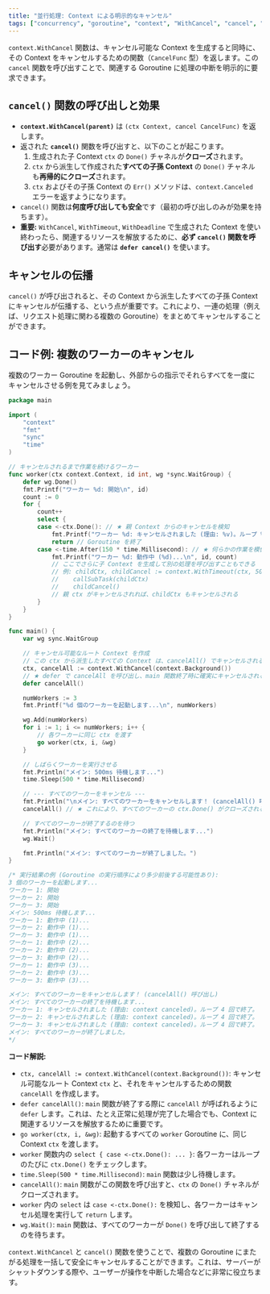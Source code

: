 ```yaml
---
title: "並行処理: Context による明示的なキャンセル"
tags: ["concurrency", "goroutine", "context", "WithCancel", "cancel", "キャンセル", "伝播"]
---
```


`context.WithCancel` 関数は、キャンセル可能な Context を生成すると同時に、その Context をキャンセルするための関数（`CancelFunc` 型）を返します。この `cancel` 関数を呼び出すことで、関連する Goroutine に処理の中断を明示的に要求できます。

## `cancel()` 関数の呼び出しと効果

*   **`context.WithCancel(parent)`** は `(ctx Context, cancel CancelFunc)` を返します。
*   返された **`cancel()`** 関数を呼び出すと、以下のことが起こります。
    1.  生成された子 Context `ctx` の `Done()` チャネルが**クローズ**されます。
    2.  `ctx` から派生して作成された**すべての子孫 Context** の `Done()` チャネルも**再帰的にクローズ**されます。
    3.  `ctx` およびその子孫 Context の `Err()` メソッドは、`context.Canceled` エラーを返すようになります。
*   `cancel()` 関数は**何度呼び出しても安全**です（最初の呼び出しのみが効果を持ちます）。
*   **重要:** `WithCancel`, `WithTimeout`, `WithDeadline` で生成された Context を使い終わったら、関連するリソースを解放するために、**必ず `cancel()` 関数を呼び出す**必要があります。通常は **`defer cancel()`** を使います。

## キャンセルの伝播

`cancel()` が呼び出されると、その Context から派生したすべての子孫 Context にキャンセルが伝播する、という点が重要です。これにより、一連の処理（例えば、リクエスト処理に関わる複数の Goroutine）をまとめてキャンセルすることができます。

## コード例: 複数のワーカーのキャンセル

複数のワーカー Goroutine を起動し、外部からの指示でそれらすべてを一度にキャンセルさせる例を見てみましょう。

```go title="複数の Goroutine を Context でキャンセル"
package main

import (
	"context"
	"fmt"
	"sync"
	"time"
)

// キャンセルされるまで作業を続けるワーカー
func worker(ctx context.Context, id int, wg *sync.WaitGroup) {
	defer wg.Done()
	fmt.Printf("ワーカー %d: 開始\n", id)
	count := 0
	for {
		count++
		select {
		case <-ctx.Done(): // ★ 親 Context からのキャンセルを検知
			fmt.Printf("ワーカー %d: キャンセルされました (理由: %v)。ループ %d 回で終了。\n", id, ctx.Err(), count)
			return // Goroutine を終了
		case <-time.After(150 * time.Millisecond): // ★ 何らかの作業を模倣
			fmt.Printf("ワーカー %d: 動作中 (%d)...\n", id, count)
			// ここでさらに子 Context を生成して別の処理を呼び出すこともできる
			// 例: childCtx, childCancel := context.WithTimeout(ctx, 50*time.Millisecond)
			//    callSubTask(childCtx)
			//    childCancel()
			// 親 ctx がキャンセルされれば、childCtx もキャンセルされる
		}
	}
}

func main() {
	var wg sync.WaitGroup

	// キャンセル可能なルート Context を作成
	// この ctx から派生したすべての Context は、cancelAll() でキャンセルされる
	ctx, cancelAll := context.WithCancel(context.Background())
	// ★ defer で cancelAll を呼び出し、main 関数終了時に確実にキャンセルされるようにする
	defer cancelAll()

	numWorkers := 3
	fmt.Printf("%d 個のワーカーを起動します...\n", numWorkers)

	wg.Add(numWorkers)
	for i := 1; i <= numWorkers; i++ {
		// 各ワーカーに同じ ctx を渡す
		go worker(ctx, i, &wg)
	}

	// しばらくワーカーを実行させる
	fmt.Println("メイン: 500ms 待機します...")
	time.Sleep(500 * time.Millisecond)

	// --- すべてのワーカーをキャンセル ---
	fmt.Println("\nメイン: すべてのワーカーをキャンセルします！ (cancelAll() 呼び出し)")
	cancelAll() // ★ これにより、すべてのワーカーの ctx.Done() がクローズされる

	// すべてのワーカーが終了するのを待つ
	fmt.Println("メイン: すべてのワーカーの終了を待機します...")
	wg.Wait()

	fmt.Println("メイン: すべてのワーカーが終了しました。")
}

/* 実行結果の例 (Goroutine の実行順序により多少前後する可能性あり):
3 個のワーカーを起動します...
ワーカー 1: 開始
ワーカー 2: 開始
ワーカー 3: 開始
メイン: 500ms 待機します...
ワーカー 1: 動作中 (1)...
ワーカー 2: 動作中 (1)...
ワーカー 3: 動作中 (1)...
ワーカー 1: 動作中 (2)...
ワーカー 2: 動作中 (2)...
ワーカー 3: 動作中 (2)...
ワーカー 1: 動作中 (3)...
ワーカー 2: 動作中 (3)...
ワーカー 3: 動作中 (3)...

メイン: すべてのワーカーをキャンセルします！ (cancelAll() 呼び出し)
メイン: すべてのワーカーの終了を待機します...
ワーカー 1: キャンセルされました (理由: context canceled)。ループ 4 回で終了。
ワーカー 2: キャンセルされました (理由: context canceled)。ループ 4 回で終了。
ワーカー 3: キャンセルされました (理由: context canceled)。ループ 4 回で終了。
メイン: すべてのワーカーが終了しました。
*/
```

**コード解説:**

*   `ctx, cancelAll := context.WithCancel(context.Background())`: キャンセル可能なルート Context `ctx` と、それをキャンセルするための関数 `cancelAll` を作成します。
*   `defer cancelAll()`: `main` 関数が終了する際に `cancelAll` が呼ばれるように `defer` します。これは、たとえ正常に処理が完了した場合でも、Context に関連するリソースを解放するために重要です。
*   `go worker(ctx, i, &wg)`: 起動するすべての `worker` Goroutine に、同じ Context `ctx` を渡します。
*   `worker` 関数内の `select { case <-ctx.Done(): ... }`: 各ワーカーはループのたびに `ctx.Done()` をチェックします。
*   `time.Sleep(500 * time.Millisecond)`: `main` 関数は少し待機します。
*   `cancelAll()`: `main` 関数がこの関数を呼び出すと、`ctx` の `Done()` チャネルがクローズされます。
*   `worker` 内の `select` は `case <-ctx.Done():` を検知し、各ワーカーはキャンセル処理を実行して `return` します。
*   `wg.Wait()`: `main` 関数は、すべてのワーカーが `Done()` を呼び出して終了するのを待ちます。

`context.WithCancel` と `cancel()` 関数を使うことで、複数の Goroutine にまたがる処理を一括して安全にキャンセルすることができます。これは、サーバーがシャットダウンする際や、ユーザーが操作を中断した場合などに非常に役立ちます。
